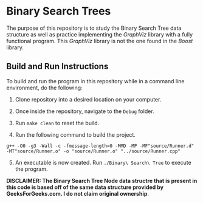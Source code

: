 # Binary Search Trees

The purpose of this repository is to study the Binary Search Tree data structure as well as practice implementing the _GraphViz_ library with a fully functional program. This _GraphViz_ library is not the one found in the _Boost_ library. 

## Build and Run Instructions

To build and run the program in this repository while in a command line environment, do the following:

1. Clone repository into a desired location on your computer.

2. Once inside the repository, navigate to the ```Debug``` folder.

3. Run ```make clean``` to reset the build.

4. Run the following command to build the project.

```g++ -O0 -g3 -Wall -c -fmessage-length=0 -MMD -MP -MF"source/Runner.d" -MT"source/Runner.o" -o "source/Runner.o" "../source/Runner.cpp"```

5. An executable is now created. Run ```./Binary\ Search\ Tree``` to execute the program.

__DISCLAIMER: The Binary Search Tree Node data structre that is present in this code is based off of the same data structure provided by GeeksForGeeks.com. I do not claim original ownership__.
